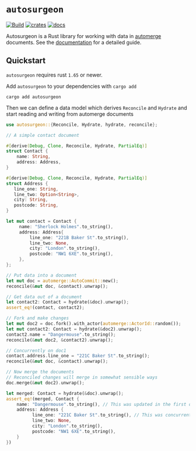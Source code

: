 # `autosurgeon`

[![Build](https://github.com/alexjg/autosurgeon/actions/workflows/ci.yaml/badge.svg)](https://github.com/alexjg/autosurgeon/actions/workflows/ci.yaml)
[![crates](https://img.shields.io/crates/v/autosurgeon)](https://crates.io/crates/autosurgeon)
[![docs](https://img.shields.io/docsrs/autosurgeon?color=blue)](https://docs.rs/autosurgeon/latest/autosurgeon/)

Autosurgeon is a Rust library for working with data in
[automerge](https://automerge.org/) documents. See the [documentation](https://docs.rs/autosurgeon/latest/autosurgeon/) for a detailed guide.


## Quickstart

`autosurgeon` requires rust `1.65` or newer.

Add `autosurgeon` to your dependencies with `cargo add`

```shell
cargo add autosurgeon
```

Then we can define a data model which derives `Reconcile` and `Hydrate` and
start reading and writing from automerge documents

```rust
use autosurgeon::{Reconcile, Hydrate, hydrate, reconcile};

// A simple contact document

#[derive(Debug, Clone, Reconcile, Hydrate, PartialEq)]
struct Contact {
    name: String,
    address: Address,
}

#[derive(Debug, Clone, Reconcile, Hydrate, PartialEq)]
struct Address {
   line_one: String,
   line_two: Option<String>,
   city: String,
   postcode: String,
}

let mut contact = Contact {
     name: "Sherlock Holmes".to_string(),
     address: Address{
         line_one: "221B Baker St".to_string(),
         line_two: None,
         city: "London".to_string(),
         postcode: "NW1 6XE".to_string(),
     },
};

// Put data into a document
let mut doc = automerge::AutoCommit::new();
reconcile(&mut doc, &contact).unwrap();

// Get data out of a document
let contact2: Contact = hydrate(&doc).unwrap();
assert_eq!(contact, contact2);

// Fork and make changes
let mut doc2 = doc.fork().with_actor(automerge::ActorId::random());
let mut contact2: Contact = hydrate(&doc2).unwrap();
contact2.name = "Dangermouse".to_string();
reconcile(&mut doc2, &contact2).unwrap();

// Concurrently on doc1
contact.address.line_one = "221C Baker St".to_string();
reconcile(&mut doc, &contact).unwrap();

// Now merge the documents
// Reconciled changes will merge in somewhat sensible ways
doc.merge(&mut doc2).unwrap();

let merged: Contact = hydrate(&doc).unwrap();
assert_eq!(merged, Contact {
    name: "Dangermouse".to_string(), // This was updated in the first doc
    address: Address {
          line_one: "221C Baker St".to_string(), // This was concurrently updated in doc2
          line_two: None,
          city: "London".to_string(),
          postcode: "NW1 6XE".to_string(),
    }
})
```
